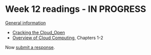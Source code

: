 # Week 12 readings - IN PROGRESS

[General information](../README.md#readings)

- [Cracking the Cloud_Open](https://www.redhat.com/en/command-line-heroes/season-1/crack-the-cloud-open)
- [Overview of Cloud Computing](https://dc.arcabc.ca/islandora/object/dc%3A54375?solr_nav%5Bid%5D=c0f46853d72e7e533f04&solr_nav%5Bpage%5D=0&solr_nav%5Boffset%5D=0), Chapters 1-2

Now [submit a response](../README.md#responses).
